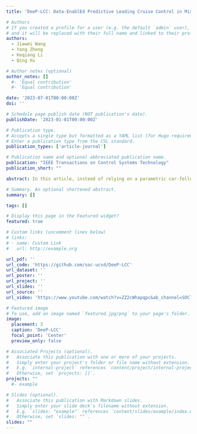 ```yaml
---
title: 'DeeP-LCC: Data-EnablEd Predictive Leading Cruise Control in Mixed Traffic Flow'

# Authors
# If you created a profile for a user (e.g. the default `admin` user), write the username (folder name) here
# and it will be replaced with their full name and linked to their profile.
authors:
  - Jiawei Wang
  - Yang Zheng
  - Keqiang Li
  - Qing Xu

# Author notes (optional)
author_notes: []
  #- 'Equal contribution'
  #- 'Equal contribution'

date: '2023-07-01T00:00:00Z'
doi: ''

# Schedule page publish date (NOT publication's date).
publishDate: '2023-01-01T00:00:00Z'

# Publication type.
# Accepts a single type but formatted as a YAML list (for Hugo requirements).
# Enter a publication type from the CSL standard.
publication_types: ['article-journal']

# Publication name and optional abbreviated publication name.
publication: "IEEE Transactions on Control Systems Technology"
publication_short: ""

abstract: In this article, instead of relying on a parametric car-following model, we introduce a data-driven nonparametric strategy, called Data-EnablEd Predictive Leading Cruise Control (DeeP-LCC), to achieve safe and optimal control of CAVs in mixed traffic. We first utilize Willems’ fundamental lemma to obtain a data-centric representation of mixed traffic behavior. This is justified by rigorous analysis on controllability and observability properties of mixed traffic. We then employ a receding horizon strategy to solve a finite-horizon optimal control problem at each time step, in which input–output constraints are incorporated for collision-free guarantees. Numerical experiments validate the performance of DeeP-LCC compared to a standard predictive controller that requires an accurate model. Multiple nonlinear traffic simulations further confirm its great potential on improving traffic efficiency, driving safety, and fuel economy.

# Summary. An optional shortened abstract.
summary: []

tags: []

# Display this page in the Featured widget?
featured: true

# Custom links (uncomment lines below)
# links:
# - name: Custom Link
#   url: http://example.org

url_pdf: ''
url_code: 'https://github.com/soc-ucsd/DeeP-LCC'
url_dataset: ''
url_poster: ''
url_project: ''
url_slides: ''
url_source: ''
url_video: 'https://www.youtube.com/watch?v=ZZ2cWhapqpc&ab_channel=SOClab'

# Featured image
# To use, add an image named `featured.jpg/png` to your page's folder.
image:
  placement: 3
  caption: 'DeeP-LCC'
  focal_point: 'Center'
  preview_only: false

# Associated Projects (optional).
#   Associate this publication with one or more of your projects.
#   Simply enter your project's folder or file name without extension.
#   E.g. `internal-project` references `content/project/internal-project/index.md`.
#   Otherwise, set `projects: []`.
projects: ""
  #- example

# Slides (optional).
#   Associate this publication with Markdown slides.
#   Simply enter your slide deck's filename without extension.
#   E.g. `slides: "example"` references `content/slides/example/index.md`.
#   Otherwise, set `slides: ""`.
slides: ""
---
```



